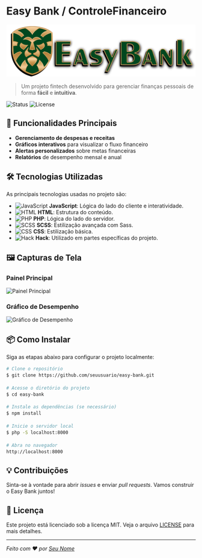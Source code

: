 # Easy Bank / ControleFinanceiro

![Easy Bank Logo](https://github.com/JasonFigueiredo/Easy-Bank/blob/main/financeiro/assets/img/easybanklogo2.png)

> Um projeto fintech desenvolvido para gerenciar finanças pessoais de forma **fácil** e **intuitiva**. 

![Status](https://img.shields.io/badge/Status-Em_Desenvolvimento-blue)
![License](https://img.shields.io/badge/License-MIT-green)

## 🚀 Funcionalidades Principais

- **Gerenciamento de despesas e receitas**
- **Gráficos interativos** para visualizar o fluxo financeiro
- **Alertas personalizados** sobre metas financeiras
- **Relatórios** de desempenho mensal e anual

## 🛠️ Tecnologias Utilizadas

As principais tecnologias usadas no projeto são:

- ![JavaScript](https://img.shields.io/badge/JavaScript-F7DF1E?logo=javascript&logoColor=black) **JavaScript**: Lógica do lado do cliente e interatividade.
- ![HTML](https://img.shields.io/badge/HTML5-E34F26?logo=html5&logoColor=white) **HTML**: Estrutura do conteúdo.
- ![PHP](https://img.shields.io/badge/PHP-777BB4?logo=php&logoColor=white) **PHP**: Lógica do lado do servidor.
- ![SCSS](https://img.shields.io/badge/SCSS-CC6699?logo=sass&logoColor=white) **SCSS**: Estilização avançada com Sass.
- ![CSS](https://img.shields.io/badge/CSS3-1572B6?logo=css3&logoColor=white) **CSS**: Estilização básica.
- ![Hack](https://img.shields.io/badge/Hack-005571?logo=hack&logoColor=white) **Hack**: Utilizado em partes específicas do projeto.

## 🖼️ Capturas de Tela

### Painel Principal
![Painel Principal](https://via.placeholder.com/800x400?text=Painel+Principal)

### Gráfico de Desempenho
![Gráfico de Desempenho](https://via.placeholder.com/800x400?text=Gráfico+de+Desempenho)

## 📦 Como Instalar

Siga as etapas abaixo para configurar o projeto localmente:

```bash
# Clone o repositório
$ git clone https://github.com/seuusuario/easy-bank.git

# Acesse o diretório do projeto
$ cd easy-bank

# Instale as dependências (se necessário)
$ npm install

# Inicie o servidor local
$ php -S localhost:8000

# Abra no navegador
http://localhost:8000
```

## 💡 Contribuições

Sinta-se à vontade para abrir *issues* e enviar *pull requests*. Vamos construir o Easy Bank juntos!

## 📜 Licença

Este projeto está licenciado sob a licença MIT. Veja o arquivo [LICENSE](./LICENSE) para mais detalhes.

---

_Feito com ❤️ por [Seu Nome](https://github.com/seuusuario)_
